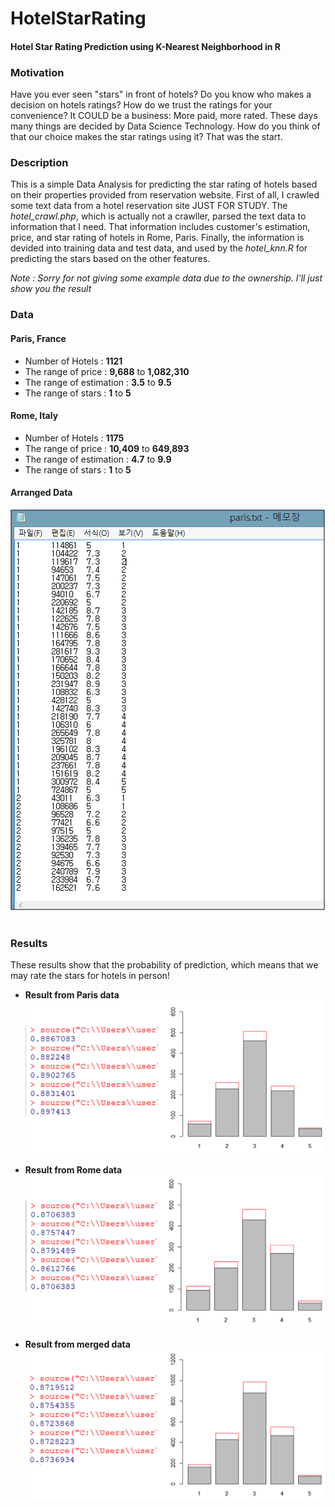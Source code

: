 # HotelStarRating
#### Hotel Star Rating Prediction using K-Nearest Neighborhood in R  
  
### Motivation  
Have you ever seen "stars" in front of hotels? Do you know who makes a decision on hotels ratings? 
How do we trust the ratings for your convenience? It COULD be a business: More paid, more rated. 
These days many things are decided by Data Science Technology. How do you think of that our choice makes the star ratings using it? 
That was the start.
    
### Description  
This is a simple Data Analysis for predicting the star rating of hotels based on their properties provided from reservation website. 
First of all, I crawled some text data from a hotel reservation site JUST FOR STUDY. 
The _hotel_crawl.php_, which is actually not a crawller, parsed the text data to information that I need. 
That information includes customer's estimation, price, and star rating of hotels in Rome, Paris. 
Finally, the information is devided into training data and test data, 
and used by the _hotel_knn.R_ for predicting the stars based on the other features.  
  
_Note : Sorry for not giving some example data due to the ownership. I'll just show you the result_  
  
### Data
#### Paris, France  
- Number of Hotels : **1121**  
- The range of price : **9,688** to **1,082,310**  
- The range of estimation : **3.5** to **9.5**  
- The range of stars : **1** to **5**  
  
#### Rome, Italy  
- Number of Hotels : **1175**  
- The range of price : **10,409** to **649,893**  
- The range of estimation : **4.7** to **9.9**  
- The range of stars : **1** to **5**  
  
#### Arranged Data  
![Data](./images/data.PNG)
&nbsp;
### Results  
These results show that the probability of prediction, which means that we may rate the stars for hotels in person!  
* **Result from Paris data**  
![Paris](./images/paris_result.png)
&nbsp;  
* **Result from Rome data**  
![Rome](./images/rome_result.png)
&nbsp;
* **Result from merged data**  
![Both](./images/merged_result.png)
&nbsp;  
